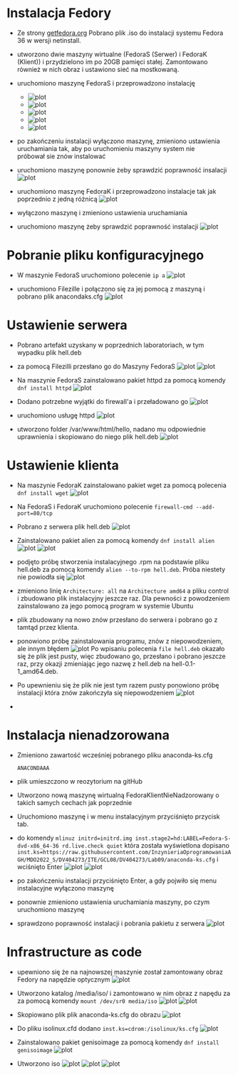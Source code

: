 # Instalacja Fedory

- Ze strony [getfedora.org](https://getfedora.org/en/server/download/?msclkid=bf9cf71bcbb711ecb80edcc952ba9f18) Pobrano plik .iso do instalacji systemu Fedora 36 w wersji netinstall.

- utworzono dwie maszyny wirtualne (FedoraS (Serwer) i FedoraK (Klient)) i przydzielono im po 20GB pamięci stałej. Zamontowano również w nich obraz i ustawiono sieć na mostkowaną.

- uruchomiono maszynę FedoraS i przeprowadzono instalację
    - ![plot](./screeny/1.png)
    - ![plot](./screeny/2.png)
    - ![plot](./screeny/3.png)
    - ![plot](./screeny/4.png)
    - ![plot](./screeny/5.png)

- po zakończeniu instalacji wyłączono maszynę, zmieniono ustawienia uruchamiania tak, aby po uruchomieniu maszyny system nie próbował sie znów instalować

- uruchomiono maszynę ponownie żeby sprawdzić poprawność insalacji
    ![plot](./screeny/6.png)

- uruchomiono maszynę FedoraK i przeprowadzono instalacje tak jak poprzednio z jedną różnicą
    ![plot](./screeny/7.png)

- wyłączono maszynę i zmieniono ustawienia uruchamiania

- uruchomiono maszynę żeby sprawdzić poprawność instalacji
    ![plot](./screeny/8.png)

# Pobranie pliku konfiguracyjnego

- W maszynie FedoraS uruchomiono polecenie `ip a`
    ![plot](./screeny/9.png)

- uruchomiono Filezille i połączono się za jej pomocą z maszyną i pobrano plik anacondaks.cfg
    ![plot](./screeny/10.png)

# Ustawienie serwera

- Pobrano artefakt uzyskany w poprzednich laboratoriach, w tym wypadku plik hell.deb

- za pomocą Filezilli przesłano go do Maszyny FedoraS
    ![plot](./screeny/11.png)
    ![plot](./screeny/12.png)

- Na maszynie FedoraS zainstalowano pakiet httpd za pomocą komendy `dnf install httpd`
    ![plot](./screeny/13.png)

- Dodano potrzebne wyjątki do firewall'a i przeładowano go
    ![plot](./screeny/14.png)

- uruchomiono usługę httpd
    ![plot](./screeny/15.png)

- utworzono folder /var/www/html/hello, nadano mu odpowiednie uprawnienia i skopiowano do niego plik hell.deb
    ![plot](./screeny/16.png)

# Ustawienie klienta

- Na maszynie FedoraK zainstalowano pakiet wget za pomocą polecenia `dnf install wget`
    ![plot](./screeny/17.png)

- Na FedoraS i FedoraK uruchomiono polecenie `firewall-cmd --add-port=80/tcp`

- Pobrano z serwera plik hell.deb
    ![plot](./screeny/19.png)

- Zainstalowano pakiet alien za pomocą komendy `dnf install alien`
    ![plot](./screeny/20.png)
    ![plot](./screeny/21.png)

- podjęto próbę stworzenia instalacyjnego .rpm na podstawie pliku hell.deb za pomocą komendy `alien --to-rpm hell.deb`. Próba niestety nie powiodła się
    ![plot](./screeny/problem1.png)

- zmieniono linię `Architecture: all` na `Architecture amd64` a pliku control i zbudowano plik instalacyjny jeszcze raz. Dla pewności z powodzeniem zainstalowano za jego pomocą program w systemie Ubuntu

- plik zbudowany na nowo znów przesłano do serwera i pobrano go z tamtąd przez klienta.

- ponowiono próbę zainstalowania programu, znów z niepowodzeniem, ale innym błędem
    ![plot](./screeny/problem2.png)
    Po wpisaniu polecenia `file hell.deb` okazało się że plik jest pusty, więc zbudowano go, przesłano i pobrano jeszcze raz, przy okazji zmieniając jego nazwę z hell.deb na hell-0.1-1_amd64.deb. 

- Po upewnieniu się że plik nie jest tym razem pusty ponowiono próbę instalacji która znów zakończyła się niepowodzeniem
    ![plot](./screeny/problem3.png)

- 



# Instalacja nienadzorowana

- Zmieniono zawartość wcześniej pobranego pliku anaconda-ks.cfg
    ```
    ANACONDAAA
    ```

- plik umieszczono w reozytorium na gitHub

- Utworzono nową maszynę wirtualną FedoraKlientNieNadzorowany o takich samych cechach jak poprzednie

- Uruchomiono maszynę i w menu instalacyjnym przyciśnięto przycisk tab.
    
- do komendy `mlinuz initrd=initrd.img inst.stage2=hd:LABEL=Fedora-S-dvd-x86_64-36 rd.live.check quiet` która została wyświetlona dopisano ` inst.ks=https://raw.githubusercontent.com/InzynieriaOprogramowaniaAGH/MDO2022_S/DV404273/ITE/GCL08/DV404273/Lab09/anaconda-ks.cfg` i wciśnięto Enter
    ![plot](./screeny/24.png)
    ![plot](./screeny/25.png)


- po zakończeniu instalacji przyciśnięto Enter, a gdy pojwiło się menu instalacyjne wyłączono maszynę

- ponownie zmieniono ustawienia uruchamiania maszyny, po czym uruchomiono maszynę

- sprawdzono poprawność instalacji i pobrania pakietu z serwera
    ![plot](./screeny/28.png)

# Infrastructure as code

- upewniono się że na najnowszej maszynie został zamontowany obraz Fedory na napędzie optycznym
    ![plot](./screeny/29.png)

- Utworzono katalog /media/iso/ i zamontowano w nim obraz z napędu za za pomocą komendy `mount /dev/sr0 media/iso`
    ![plot](./screeny/30.png)
    ![plot](./screeny/31.png)

- Skopiowano plik plik anaconda-ks.cfg do obrazu
    ![plot](./screeny/32.png)

- Do pliku isolinux.cfd dodano `inst.ks=cdrom:/isolinux/ks.cfg`
    ![plot](./screeny/33.png)

- Zainstalowano pakiet genisoimage za pomocą komendy `dnf install genisoimage`
    ![plot](./screeny/34.png)

- Utworzono iso
    ![plot](./screeny/35.png)
    ![plot](./screeny/36.png)
    ![plot](./screeny/37.png)



